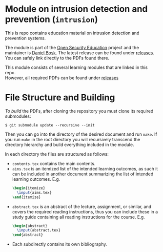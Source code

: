 Module on intrusion detection and prevention (`intrusion`)
===============================================================================

This is repo contains education material on intrusion detection and prevention 
systems.

The module is part of the [Open Security Education][OpenSecEd] project and the 
maintainer is [Daniel Bosk][Maintainer].  The latest release can be found under 
[releases][Releases].  You can safely link directly to the PDFs found there.

[OpenSecEd]: https://github.com/OpenSecEd
[Maintainer]: https://github.com/dbosk
[Releases]: https://github.com/OpenSecEd/intrusion/releases

This module consists of several learning modules that are linked in this repo.  
However, all required PDFs can be found under [releases][Releases]


File Structure and Building
===============================================================================

*To build* the PDFs, after cloning the repository you must clone its required 
submodules:
```shell
$ git submodule update --recursive --init
```
Then you can go into the directory of the desired document and run `make`.
If you run `make` in the root directory you will recursively transcend the 
directory hierarchy and build everything included in the module.

In each directory the files are structured as follows:

 - `contents.tex` contains the main contents.
 - `aims.tex` is an itemized list of the intended learning outcomes, as such it 
   can be included in another document summarizing the list of intended 
   learning outcomes. E.g.
   ```LaTeX
   \begin{itemize}
     \input{aims.tex}
   \end{itemize}
   ```
 - `abstract.tex` is an abstract of the lecture, assignment, or similar, and 
   covers the required reading instructions, thus you can include these in a 
   study guide containing all reading instructions for the course. E.g.
   ```LaTeX
   \begin{abstract}
     \input{abstract.tex}
   \end{abstract}
 - Each subdirectly contains its own bibliography.

